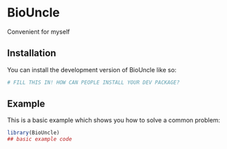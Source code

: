 
# BioUncle

<!-- badges: start -->
<!-- badges: end -->

Convenient for myself

## Installation

You can install the development version of BioUncle like so:

``` r
# FILL THIS IN! HOW CAN PEOPLE INSTALL YOUR DEV PACKAGE?
```

## Example

This is a basic example which shows you how to solve a common problem:

``` r
library(BioUncle)
## basic example code
```

